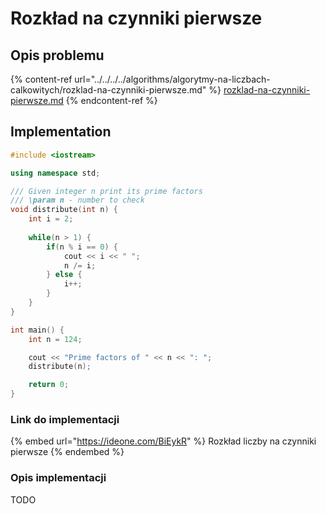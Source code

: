 # Rozkład na czynniki pierwsze

## Opis problemu

{% content-ref url="../../../../algorithms/algorytmy-na-liczbach-calkowitych/rozklad-na-czynniki-pierwsze.md" %}
[rozklad-na-czynniki-pierwsze.md](../../../../algorithms/algorytmy-na-liczbach-calkowitych/rozklad-na-czynniki-pierwsze.md)
{% endcontent-ref %}

## Implementation

```cpp
#include <iostream>

using namespace std;

/// Given integer n print its prime factors
/// \param n - number to check
void distribute(int n) {
    int i = 2;
    
    while(n > 1) {
        if(n % i == 0) {
            cout << i << " ";
            n /= i;
        } else {
            i++;
        }
    }
}

int main() {
    int n = 124;

    cout << "Prime factors of " << n << ": ";
    distribute(n);

    return 0;
}
```

### Link do implementacji

{% embed url="https://ideone.com/BiEykR" %}
Rozkład liczby na czynniki pierwsze
{% endembed %}

### Opis implementacji

TODO
